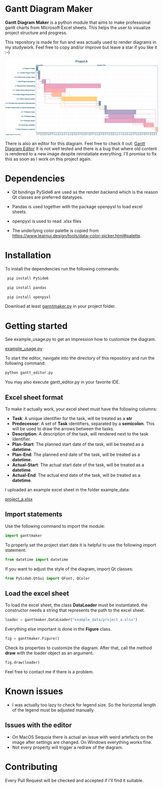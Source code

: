 # Gantt Diagram Maker

**Gantt Diagram Maker** is a python module that aims to make professional gantt charts from Microsoft Excel sheets.
This helps the user to visualize project structure and progress.

This repository is made for fun and was actually used to render diagrams in my studywork. 
Feel free to copy and/or improve but leave a star if you like it :-)

![Gantt Diagram](https://github.com/LS-KS/Gantt-Maker/blob/main/example_data/project_a.png)


There is also an editor for this diagram. Feel free to check it out: 
[Gantt Diagram Editor](https://github.com/LS-KS/Gantt-Maker/blob/main/gantt_editor.py)
It is not well tested and there is a bug that where old content is rendered to a new image despite reinstatiate everything. 
I'll promise to fix this as soon as I work on this project again.

# Dependencies

- Qt bindings PySide6 are used as the render backend which is the reason Qt classes are preferred datatypes.

- Pandas is used together with the package openpyxl to load excel sheets.
  
- openpyxl is used to read .xlsx files

- The underlying color palette is copied from https://www.learnui.design/tools/data-color-picker.html#palette. 

# Installation

To install the dependencies run the following commands:

```bash
 pip install PySide6
```

```bash
 pip install pandas
 ```

```bash
 pip install openpyxl
```

Download at least [ganntmaker.py](https://github.com/LS-KS/Gantt-Maker/blob/main/ganttmaker.py) in your project folder.

# Getting started

See example_usage.py to get an impression how to customize the diagram.

[example_usage.py](https://github.com/LS-KS/Gantt-Maker/blob/main/example_usage.py)

To start the editor, navigate into the directory of this repository and run the following command:

```bash
python gantt_editor.py
```

You may also execute gantt_editor.py in your favorite IDE.

## Excel sheet format
To make it actually work, your excel sheet must have the following columns:

- **Task**: A unique identifier for the task, will be treated as a **str**
- **Predecessor**: A set of **Task** identifiers, separated by a **semicolon**. This will be used to draw the arrows between the tasks.
- **Description**: A description of the task, will rendered next to the task identifier.
- **Plan-Start**: The planned start date of the task, will be treated as a **datetime**.
- **Plan-End**: The planned end date of the task, will be treated as a **datetime**.
- **Actual-Start**: The actual start date of the task, will be treated as a **datetime**.
- **Actual-End**: The actual end date of the task, will be treated as a **datetime**.

I uploaded an example excel sheet in the folder example_data:

[project_a.xlsx](https://github.com/LS-KS/Gantt-Maker/blob/main/example_data/project_a.xlsx)

## Import statements

Use the following command to import the module:

```python
import ganttmaker
```

To properly set the project start date it is helpful to use the following import statement:

```python
from datetime import datetime
```

If you want to adjust the style of the diagram, import Qt classes:

```python
from PySide6.QtGui import QFont, QColor
```

## Load the excel sheet

To load the excel sheet, the class **DataLoader** must be instantiated. the constructor needs a string that represents the path to the excel sheet.

```python
loader = ganttmaker.DataLoader("example_data/project_a.xlsx")
```

Everything else important is done in the **Figure** class. 

```python
fig = ganttmaker.Figure()
```
Check its properties to customize the diagram.
After that, call the method **draw** with the loader object as an argument.

```python
fig.draw(loader)
```

Feel free to contact me if there is a problem.

# Known issues

- I was actually too lazy to check for legend size. So the horizontal length of the legend must be adjusted manually

## Issues with the editor
- On MacOS Sequoia there is actual an issue with weird artefacts on the image after settings are changed. On Windows everything works fine.
- Not every property will trigger a redraw of the diagram.

# Contributing

Every Pull Request will be checked and accepted if I'll find it suitable.
